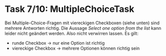 # Task 7/10: MultipleChoiceTask
Bei Multiple-Choice-Fragen mit viereckigen Checkboxen (siehe unten) sind mehrere Antworten richtig. Die Aussage 
*Select one option from the list* kann leider nicht geändert werden. Also nicht verwirren lassen. Es gilt:
- runde Checkbox -> nur eine Option ist richtig
- viereckige Checkbox -> mehrere Optionen können richtig sein